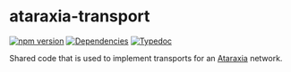 # ataraxia-transport

[![npm version](https://img.shields.io/npm/v/ataraxia-transport)](https://www.npmjs.com/package/ataraxia-transport)
[![Dependencies](https://img.shields.io/librariesio/release/npm/ataraxia-transport)](https://libraries.io/npm/ataraxia-transport)
[![Typedoc](https://img.shields.io/badge/typedoc-ataraxia--transport-%23fff)](https://aholstenson.github.io/ataraxia/modules/ataraxia_transport.html)

Shared code that is used to implement transports for an [Ataraxia](https://github.com/aholstenson/ataraxia)
network.
